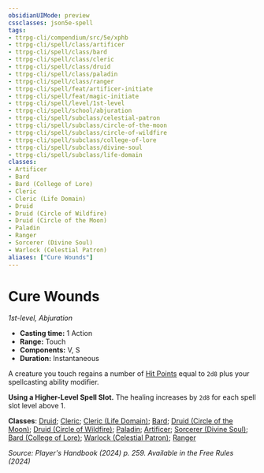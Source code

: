 ```yaml
---
obsidianUIMode: preview
cssclasses: json5e-spell
tags:
- ttrpg-cli/compendium/src/5e/xphb
- ttrpg-cli/spell/class/artificer
- ttrpg-cli/spell/class/bard
- ttrpg-cli/spell/class/cleric
- ttrpg-cli/spell/class/druid
- ttrpg-cli/spell/class/paladin
- ttrpg-cli/spell/class/ranger
- ttrpg-cli/spell/feat/artificer-initiate
- ttrpg-cli/spell/feat/magic-initiate
- ttrpg-cli/spell/level/1st-level
- ttrpg-cli/spell/school/abjuration
- ttrpg-cli/spell/subclass/celestial-patron
- ttrpg-cli/spell/subclass/circle-of-the-moon
- ttrpg-cli/spell/subclass/circle-of-wildfire
- ttrpg-cli/spell/subclass/college-of-lore
- ttrpg-cli/spell/subclass/divine-soul
- ttrpg-cli/spell/subclass/life-domain
classes:
- Artificer
- Bard
- Bard (College of Lore)
- Cleric
- Cleric (Life Domain)
- Druid
- Druid (Circle of Wildfire)
- Druid (Circle of the Moon)
- Paladin
- Ranger
- Sorcerer (Divine Soul)
- Warlock (Celestial Patron)
aliases: ["Cure Wounds"]
---
```

# Cure Wounds
*1st-level, Abjuration*  


- **Casting time:** 1 Action
- **Range:** Touch
- **Components:** V, S
- **Duration:** Instantaneous

A creature you touch regains a number of [Hit Points](2-Mechanics/CLI/rules/variant-rules/hit-points-xphb.md) equal to `2d8` plus your spellcasting ability modifier.

**Using a Higher-Level Spell Slot.** The healing increases by `2d8` for each spell slot level above 1.

**Classes**: [Druid](2-Mechanics/CLI/lists/list-spells-classes-druid.md); [Cleric](2-Mechanics/CLI/lists/list-spells-classes-cleric.md); [Cleric (Life Domain)](2-Mechanics/CLI/lists/list-spells-classes-cleric-xphb-life-domain-xphb.md "subclass=XPHB;class=XPHB"); [Bard](2-Mechanics/CLI/lists/list-spells-classes-bard.md); [Druid (Circle of the Moon)](2-Mechanics/CLI/lists/list-spells-classes-druid-xphb-circle-of-the-moon-xphb.md "subclass=XPHB;class=XPHB"); [Druid (Circle of Wildfire)](2-Mechanics/CLI/lists/list-spells-classes-druid-xphb-circle-of-wildfire-tce.md "subclass=TCE;class=XPHB"); [Paladin](2-Mechanics/CLI/lists/list-spells-classes-paladin.md); [Artificer](2-Mechanics/CLI/lists/list-spells-classes-artificer.md); [Sorcerer (Divine Soul)](2-Mechanics/CLI/lists/list-spells-classes-sorcerer-xphb-divine-soul-xge.md "subclass=XGE;class=XPHB"); [Bard (College of Lore)](2-Mechanics/CLI/lists/list-spells-classes-bard-xphb-college-of-lore-xphb.md "subclass=XPHB;class=XPHB"); [Warlock (Celestial Patron)](2-Mechanics/CLI/lists/list-spells-classes-warlock-xphb-celestial-patron-xphb.md "subclass=XPHB;class=XPHB"); [Ranger](2-Mechanics/CLI/lists/list-spells-classes-ranger.md)

*Source: Player's Handbook (2024) p. 259. Available in the Free Rules (2024)*